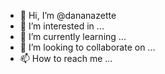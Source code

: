 - 👋 Hi, I’m @dananazette
- 👀 I’m interested in ...
- 🌱 I’m currently learning ...
- 💞️ I’m looking to collaborate on ...
- 📫 How to reach me ...

<!---
dananazette/dananazette is a ✨ special ✨ repository because its `README.md` (this file) appears on your GitHub profile.
You can click the Preview link to take a look at your changes.
--->
